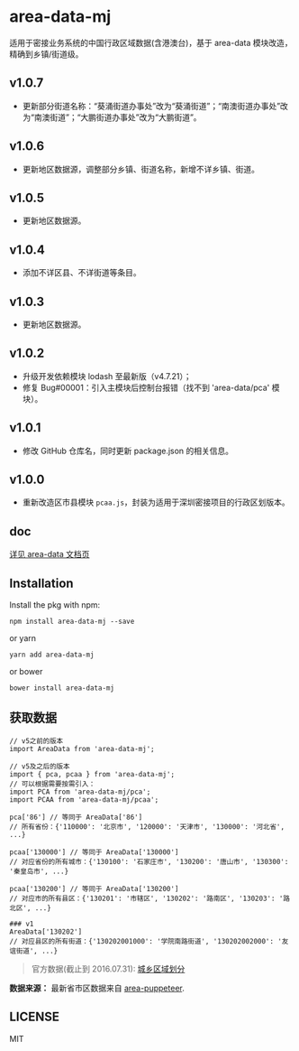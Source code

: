 # area-data-mj

适用于密接业务系统的中国行政区域数据(含港澳台)，基于 area-data 模块改造，精确到乡镇/街道级。

## v1.0.7

- 更新部分街道名称：“葵涌街道办事处”改为“葵涌街道”；“南澳街道办事处”改为“南澳街道”；“大鹏街道办事处”改为“大鹏街道”。

## v1.0.6

- 更新地区数据源，调整部分乡镇、街道名称，新增不详乡镇、街道。

## v1.0.5

- 更新地区数据源。

## v1.0.4

- 添加不详区县、不详街道等条目。

## v1.0.3

- 更新地区数据源。

## v1.0.2

- 升级开发依赖模块 lodash 至最新版（v4.7.21）；
- 修复 Bug#00001：引入主模块后控制台报错（找不到 'area-data/pca' 模块）。

## v1.0.1

- 修改 GitHub 仓库名，同时更新 package.json 的相关信息。

## v1.0.0

- 重新改造区市县模块 `pcaa.js`，封装为适用于深圳密接项目的行政区划版本。

## doc

[详见 area-data 文档页](https://github.com/dwqs/area-data#readme)

## Installation

Install the pkg with npm:

```
npm install area-data-mj --save
```

or yarn

```
yarn add area-data-mj
```

or bower

```
bower install area-data-mj
```

## 获取数据

```
// v5之前的版本
import AreaData from 'area-data-mj';

// v5及之后的版本
import { pca, pcaa } from 'area-data-mj';
// 可以根据需要按需引入：
import PCA from 'area-data-mj/pca';
import PCAA from 'area-data-mj/pcaa';

pca['86'] // 等同于 AreaData['86']
// 所有省份：{'110000': '北京市', '120000': '天津市', '130000': '河北省', ...}

pcaa['130000'] // 等同于 AreaData['130000']
// 对应省份的所有城市：{'130100': '石家庄市', '130200': '唐山市', '130300': '秦皇岛市', ...}

pcaa['130200'] // 等同于 AreaData['130200']
// 对应市的所有县区：{'130201': '市辖区', '130202': '路南区', '130203': '路北区', ...}

### v1
AreaData['130202']
// 对应县区的所有街道：{'130202001000': '学院南路街道', '130202002000': '友谊街道', ...}
```

> 官方数据(截止到 2016.07.31): [城乡区域划分](http://www.stats.gov.cn/tjsj/tjbz/tjyqhdmhcxhfdm/2016/index.html)

**数据来源：** 最新省市区数据来自 [area-puppeteer](https://github.com/dwqs/area-puppeteer/).

## LICENSE

MIT
